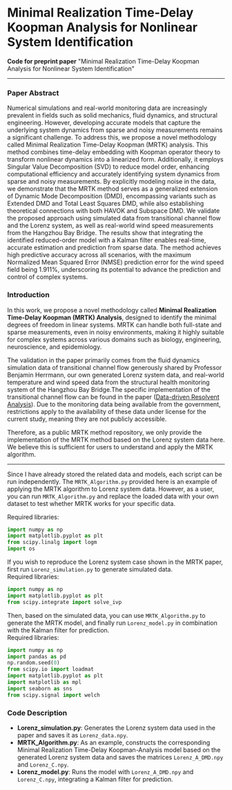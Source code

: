 
# Minimal Realization Time-Delay Koopman Analysis for Nonlinear System Identification

**Code for preprint paper** "Minimal Realization Time-Delay Koopman Analysis for Nonlinear System Identification"  

---

### Paper Abstract
Numerical simulations and real-world monitoring data are increasingly prevalent in fields such as solid mechanics, fluid dynamics, and structural engineering. However, 
developing accurate models that capture the underlying system dynamics from sparse and noisy measurements remains a significant challenge. To address this, we propose a 
novel methodology called Minimal Realization Time-Delay Koopman (MRTK) analysis. This method combines time-delay embedding with Koopman operator theory to transform nonlinear 
dynamics into a linearized form. Additionally, it employs Singular Value Decomposition (SVD) to reduce model order, enhancing computational efficiency and accurately 
identifying system dynamics from sparse and noisy measurements. By explicitly modeling noise in the data, we demonstrate that the MRTK method serves as a generalized 
extension of Dynamic Mode Decomposition (DMD), encompassing variants such as Extended DMD and Total Least Squares DMD, while also establishing theoretical connections 
with both HAVOK and Subspace DMD. We validate the proposed approach using simulated 
data from transitional channel flow and the Lorenz system, as well as real-world wind speed measurements from the Hangzhou Bay Bridge. The results show that integrating 
the identified reduced-order model with a Kalman filter enables real-time, accurate estimation and prediction from sparse data. The method achieves high predictive 
accuracy across all scenarios, with the maximum Normalized Mean Squared Error (NMSE) prediction error for the wind speed field being 1.911\%, underscoring its potential 
to advance the prediction and control of complex systems.


### Introduction

 In this work, we propose a novel methodology called **Minimal Realization Time-Delay Koopman (MRTK) Analysis**, designed to identify the minimal degrees of freedom in linear systems. MRTK can handle both full-state and sparse measurements, even in noisy environments, making it highly suitable for complex systems across various domains such as biology, engineering, neuroscience, and epidemiology.

The validation in the paper primarily comes from the fluid dynamics simulation data of transitional channel flow generously shared by Professor Benjamin Herrmann, our own generated Lorenz system data, and real-world temperature and wind speed data from the structural health monitoring system of the Hangzhou Bay Bridge.The specific implementation of the transitional channel flow can be found in the paper ([Data-driven Resolvent Analysis](https://www.cambridge.org/core/journals/journal-of-fluid-mechanics/article/datadriven-resolvent-analysis/0FA58F03E774C7402EA188D3B8F34B0F)).  Due to the monitoring data being available from the government, restrictions apply to the availability of these data under license for the current study, meaning they are not publicly accessible.  


Therefore, as a public MRTK method repository, we only provide the implementation of the MRTK method based on the Lorenz system data here. We believe this is sufficient for users to understand and apply the MRTK algorithm.

---

Since I have already stored the related data and models, each script can be run independently. The `MRTK_Algorithm.py` provided here is an example of applying the MRTK algorithm to Lorenz system data. However, as a user, you can run `MRTK_Algorithm.py` and replace the loaded data with your own dataset to test whether MRTK works for your specific data.

Required libraries:
```python
import numpy as np
import matplotlib.pyplot as plt
from scipy.linalg import logm
import os
```

If you wish to reproduce the Lorenz system case shown in the MRTK paper, first run `Lorenz_simulation.py` to generate simulated data.  
Required libraries:
```python
import numpy as np
import matplotlib.pyplot as plt
from scipy.integrate import solve_ivp
```

Then, based on the simulated data, you can use `MRTK_Algorithm.py` to generate the MRTK model, and finally run `Lorenz_model.py` in combination with the Kalman filter for prediction.  
Required libraries:
```python
import numpy as np
import pandas as pd
np.random.seed(0)
from scipy.io import loadmat
import matplotlib.pyplot as plt
import matplotlib as mpl
import seaborn as sns
from scipy.signal import welch
```

### Code Description

- **Lorenz_simulation.py**: Generates the Lorenz system data used in the paper and saves it as `Lorenz_data.npy`.
- **MRTK_Algorithm.py**: As an example, constructs the corresponding Minimal Realization Time-Delay Koopman-Analysis model based on the generated Lorenz system data and saves the matrices `Lorenz_A_DMD.npy` and `Lorenz_C.npy`.
- **Lorenz_model.py**: Runs the model with `Lorenz_A_DMD.npy` and `Lorenz_C.npy`, integrating a Kalman filter for prediction.
